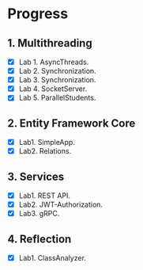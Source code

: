 # Progress

## 1. Multithreading
- [x] Lab 1. AsyncThreads.
- [x] Lab 2. Synchronization.
- [x] Lab 3. Synchronization.
- [x] Lab 4. SocketServer.
- [x] Lab 5. ParallelStudents.

## 2. Entity Framework Core
- [x] Lab1. SimpleApp.
- [x] Lab2. Relations.

## 3. Services
- [x] Lab1. REST API.
- [x] Lab2. JWT-Authorization.
- [x] Lab3. gRPC.

## 4. Reflection
- [x] Lab1. ClassAnalyzer.
